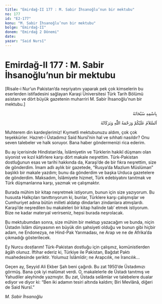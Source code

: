 ```yaml
---
title: "Emirdağ-II 177 : M. Sabir İhsanoğlu’nun bir mektubu"
no: 177
id: "E2-177"
konu: "M. Sabir İhsanoğlu’nun bir mektubu"
bolge: "Emirdağ-II"
donem: "Emirdağ 2 Dönemi"
date: 
yazar: "Said Nursî"
---
```


# Emirdağ-II 177 : M. Sabir İhsanoğlu’nun bir mektubu

<p class="takdim">[Risale-i Nur’un Pakistan’da neşriyatını yaparak pek çok kimselerin bu eserlerden istifadesini sağlayan Karaşi Üniversitesi Türk Tarih Bölümü asistanı ve dört büyük gazetenin muharriri M. Sabir İhsanoğlu’nun bir mektubu.]</p>

<p class="arabic" dir="rtl" title="Meal: “Her türlü noksan sıfatlardan yüce olan Allah’ın adıyla.”">بِاسْمِهِ سُبْحَانَهُ</p>

<p class="arabic" dir="rtl" title="Meal: “Allah’ın selâmı, rahmeti ve bereketleri, üzerinize olsun.”">اَلسَّلاَمُ عَلَيْكُمْ وَرَحْمَةُ اللّٰهِ وَبَرَكَاتُهُ</p>

Muhterem din kardeşlerimiz! Kıymetli mektubunuzu aldım, çok çok teşekkürler. Hazret-i Üstadımız Said Nursî’nin hal ve sıhhati nasıldır? Onu seven talebeler ve halk soruyor. Bana haber göndermenizi rica ederim.

Bu ay içerisinde Hindistan’da, İslâmiyetin ve Türklerin hakikî düşmanı olan siyonist ve kızıl kâfirlere karşı dört makale neşrettim. Türk-Pakistan dostluğunun esas ve tarihi hakkında da, Karaşi’de de bir fıkra neşrettim, size de gönderdim. İmam adlı aylık bir gazetede, “Rusya’da Mazlum Müslüman” başlıklı bir makale yazdım; bunu da gönderdim ve başka Urduca gazetelere de gönderdim. Maksadım, İslâmiyete hizmet, Türk edebiyatını tanıtmak ve Türk düşmanlarına karşı, yazmak ve çalışmaktır.

Burada mühim bir kitap neşretmek istiyorum, bunun için size yazıyorum. Bu hususta Halkçıları tanıttırıyorum ki, bunlar, Türklere karşı çalışmışlar ve Cumhuriyet adına bütün milleti aldatıp dindarları zindanlara atmışlardı. Karaşi’de neşredilen bu makaleleri bir kitap halinde tab’ etmek istiyorum. Bize ne kadar materyal verirseniz, hepsi burada neşrolacak.

Bu mektubumdan sonra, size mühim bir mektup yazacağım ve bunda, niçin Üstadın İslâm dünyasının en büyük din şahsiyeti olduğu ve bunun gibi hiçbir adam, ne Endonezya, ne Hind-Pak Yarımadası, ne Arap ve ne de Afrika’da çıkmadığı gösterilecek.

Ey Nurcu dostlarım! Türk-Pakistan dostluğu için çalışınız, komünistlerden âgâh olunuz. İftihar ederiz ki, Türkiye ile Pakistan, Bağdat Paktı muahedesinde şeriktir. Yolumuz İslâmîdir; ne Arapcılık, ne İrancılık…

Geçen ay, Seyyid Ali Ekber Şah beni çağırdı. Bu zat 1950’de Üstadımızı görmüş. Bana çok iyi malûmat verdi. O, makalelerle de Üstadı tanıtmış ve Yahudiler aleyhinde yazmıştır. Bu zat, Üstada selâmlar ve talebelere dualar ediyor ve diyor ki: “Ben iki adamın tesiri altında kaldım; Biri Mevlânâ, diğeri de Said Nursî.”

*M. Sabir İhsanoğlu*
